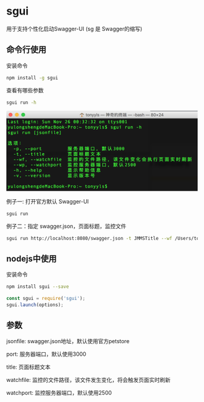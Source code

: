# sgui
用于支持个性化启动Swagger-UI (sg 是 Swagger的缩写)

## 命令行使用
安装命令

```bash
npm install -g sgui
```

查看有哪些参数

```bash
sgui run -h
```
![](./cli.png)

例子一: 打开官方默认 Swagger-UI

```bash
sgui run
```

例子二：指定 swagger.json，页面标题，监控文件

```bash
sgui run http://localhost:8080/swagger.json -t JMMSTitle --wf /Users/tonyyls/Desktop/test.txt 

```


## nodejs中使用

安装命令

```bash
npm install sgui --save
```

```javascript
const sgui = require('sgui');
sgui.launch(options);
```

## 参数

jsonfile: swagger.json地址，默认使用官方petstore

port: 服务器端口，默认使用3000

title: 页面标题文本

watchfile: 监控的文件路径，该文件发生变化，将会触发页面实时刷新

watchport: 监控服务器端口，默认使用2500

